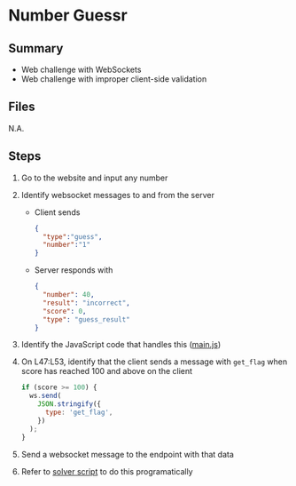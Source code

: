 # Number Guessr

## Summary

- Web challenge with WebSockets
- Web challenge with improper client-side validation

## Files

N.A.

## Steps

1. Go to the website and input any number
2. Identify websocket messages to and from the server
   - Client sends

        ```json
        {
          "type":"guess",
          "number":"1"
        }
        ```

   - Server responds with

        ```json
        {
          "number": 40, 
          "result": "incorrect", 
          "score": 0, 
          "type": "guess_result"
        }
        ```

3. Identify the JavaScript code that handles this ([main.js](main.js))
4. On L47:L53, identify that the client sends a message with `get_flag` when score has reached 100 and above on the client

    ```javascript
    if (score >= 100) {
      ws.send(
        JSON.stringify({
          type: 'get_flag',
        })
      );
    }
    ```

5. Send a websocket message to the endpoint with that data
6. Refer to [solver script](solver.py) to do this programatically
